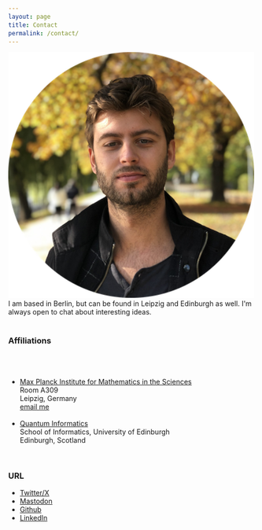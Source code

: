 ```yaml
---
layout: page
title: Contact
permalink: /contact/
---
```



<section class="main-col33">
	<img src="/assets/abel_herbst_circle.png" width="500">
</section>


<section class="main-col66">
I am based in Berlin, but can be found in Leipzig and Edinburgh as well. I'm always open to chat about interesting ideas.

<br>
<br>

<h3 class="main-col66"> Affiliations </h3>

<br>
<br>

<ul>
	<li> <a href="https://www.mis.mpg.de" target="_blank">Max Planck Institute for Mathematics in the Sciences </a><br> </li>
Room A309<br>
Leipzig, Germany<br>
<a href="mailto:axbxexl.jxaxnxsxmxax@mxixs.mxpxg.xdxe"
    onmouseover="this.href=this.href.replace(/x/g,'');">email me</a>

<br>
<br>

<li> <a href="https://web.inf.ed.ac.uk/quantum-informatics" target="_blank"> Quantum Informatics</a><br> </li>
School of Informatics, University of Edinburgh<br>
Edinburgh, Scotland<br>
</ul>


<br>

<h3 class="main-col"> URL </h3>
<ul>
<li><a href="https://twitter.com/Abelaer" target="_blank">Twitter/X</a><br></li>
<li><a rel="me" href="https://mathstodon.xyz/@Abel">Mastodon</a><br></li>
<li><a href="https://github.com/AJnsm" target="_blank">Github</a><br></li>
<li><a href="https://www.linkedin.com/in/abeljansma/" target="_blank">LinkedIn</a><br></li>
</ul>

</section>


<br>







<!-- 
Website built in Jekyll, hosted on Github Pages. 
<br>

&copy; {{ site.copyright }} {{ 'now' | date:'%Y'}} -->